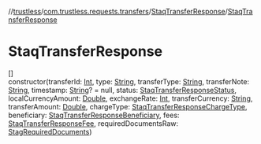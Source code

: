 //[trustless](../../../index.md)/[com.trustless.requests.transfers](../index.md)/[StaqTransferResponse](index.md)/[StaqTransferResponse](-staq-transfer-response.md)

# StaqTransferResponse

[]\
constructor(transferId: [Int](https://kotlinlang.org/api/latest/jvm/stdlib/kotlin/-int/index.html), type: [String](https://kotlinlang.org/api/latest/jvm/stdlib/kotlin/-string/index.html), transferType: [String](https://kotlinlang.org/api/latest/jvm/stdlib/kotlin/-string/index.html), transferNote: [String](https://kotlinlang.org/api/latest/jvm/stdlib/kotlin/-string/index.html), timestamp: [String](https://kotlinlang.org/api/latest/jvm/stdlib/kotlin/-string/index.html)? = null, status: [StaqTransferResponseStatus](../-staq-transfer-response-status/index.md), localCurrencyAmount: [Double](https://kotlinlang.org/api/latest/jvm/stdlib/kotlin/-double/index.html), exchangeRate: [Int](https://kotlinlang.org/api/latest/jvm/stdlib/kotlin/-int/index.html), transferCurrency: [String](https://kotlinlang.org/api/latest/jvm/stdlib/kotlin/-string/index.html), transferAmount: [Double](https://kotlinlang.org/api/latest/jvm/stdlib/kotlin/-double/index.html), chargeType: [StaqTransferResponseChargeType](../-staq-transfer-response-charge-type/index.md), beneficiary: [StaqTransferResponseBeneficiary](../-staq-transfer-response-beneficiary/index.md), fees: [StaqTransferResponseFee](../-staq-transfer-response-fee/index.md), requiredDocumentsRaw: [StagRequiredDocuments](../-stag-required-documents/index.md))
